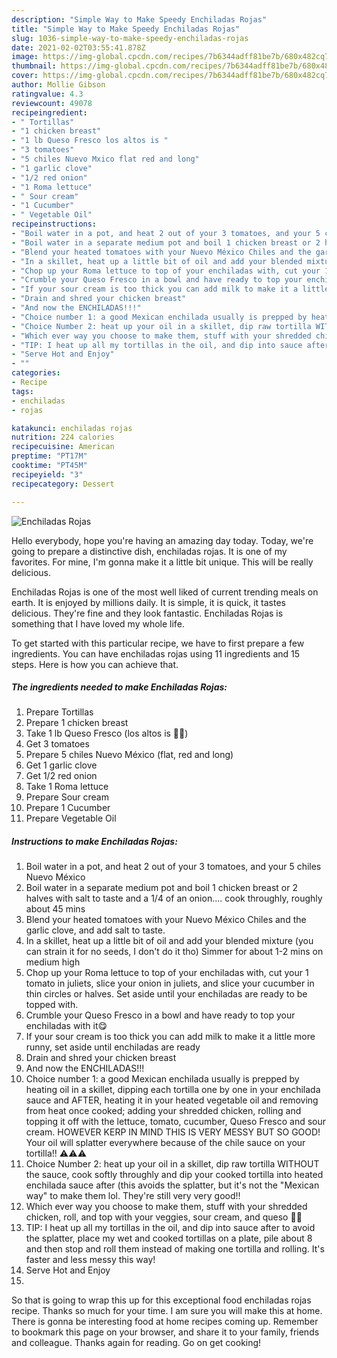 ```yaml
---
description: "Simple Way to Make Speedy Enchiladas Rojas"
title: "Simple Way to Make Speedy Enchiladas Rojas"
slug: 1036-simple-way-to-make-speedy-enchiladas-rojas
date: 2021-02-02T03:55:41.878Z
image: https://img-global.cpcdn.com/recipes/7b6344adff81be7b/680x482cq70/enchiladas-rojas-recipe-main-photo.jpg
thumbnail: https://img-global.cpcdn.com/recipes/7b6344adff81be7b/680x482cq70/enchiladas-rojas-recipe-main-photo.jpg
cover: https://img-global.cpcdn.com/recipes/7b6344adff81be7b/680x482cq70/enchiladas-rojas-recipe-main-photo.jpg
author: Mollie Gibson
ratingvalue: 4.3
reviewcount: 49078
recipeingredient:
- " Tortillas"
- "1 chicken breast"
- "1 lb Queso Fresco los altos is "
- "3 tomatoes"
- "5 chiles Nuevo Mxico flat red and long"
- "1 garlic clove"
- "1/2 red onion"
- "1 Roma lettuce"
- " Sour cream"
- "1 Cucumber"
- " Vegetable Oil"
recipeinstructions:
- "Boil water in a pot, and heat 2 out of your 3 tomatoes, and your 5 chiles Nuevo México"
- "Boil water in a separate medium pot and boil 1 chicken breast or 2 halves with salt to taste and a 1/4 of an onion.... cook throughly, roughly about 45 mins"
- "Blend your heated tomatoes with your Nuevo México Chiles and the garlic clove, and add salt to taste."
- "In a skillet, heat up a little bit of oil and add your blended mixture (you can strain it for no seeds, I don&#39;t do it tho) Simmer for about 1-2 mins on medium high"
- "Chop up your Roma lettuce to top of your enchiladas with, cut your 1 tomato in juliets, slice your onion in juliets, and slice your cucumber in thin circles or halves. Set aside until your enchiladas are ready to be topped with."
- "Crumble your Queso Fresco in a bowl and have ready to top your enchiladas with it😋"
- "If your sour cream is too thick you can add milk to make it a little more runny, set aside until enchiladas are ready"
- "Drain and shred your chicken breast"
- "And now the ENCHILADAS!!!"
- "Choice number 1: a good Mexican enchilada usually is prepped by heating oil in a skillet, dipping each tortilla one by one in your enchilada sauce and AFTER, heating it in your heated vegetable oil and removing from heat once cooked; adding your shredded chicken, rolling and topping it off with the lettuce, tomato, cucumber, Queso Fresco and sour cream. HOWEVER KERP IN MIND THIS IS VERY MESSY BUT SO GOOD! Your oil will splatter everywhere because of the chile sauce on your tortilla!! ⚠️⚠️⚠️"
- "Choice Number 2: heat up your oil in a skillet, dip raw tortilla WITHOUT the sauce, cook softly throughly and dip your cooked tortilla into heated enchilada sauce after (this avoids the splatter, but it&#39;s not the &#34;Mexican way&#34; to make them lol. They&#39;re still very very good!!"
- "Which ever way you choose to make them, stuff with your shredded chicken, roll, and top with your veggies, sour cream, and queso 👌🏼"
- "TIP: I heat up all my tortillas in the oil, and dip into sauce after to avoid the splatter, place my wet and cooked tortillas on a plate, pile about 8 and then stop and roll them instead of making one tortilla and rolling. It&#39;s faster and less messy this way!"
- "Serve Hot and Enjoy"
- ""
categories:
- Recipe
tags:
- enchiladas
- rojas

katakunci: enchiladas rojas 
nutrition: 224 calories
recipecuisine: American
preptime: "PT17M"
cooktime: "PT45M"
recipeyield: "3"
recipecategory: Dessert

---
```



![Enchiladas Rojas](https://img-global.cpcdn.com/recipes/7b6344adff81be7b/680x482cq70/enchiladas-rojas-recipe-main-photo.jpg)

Hello everybody, hope you're having an amazing day today. Today, we're going to prepare a distinctive dish, enchiladas rojas. It is one of my favorites. For mine, I'm gonna make it a little bit unique. This will be really delicious.



Enchiladas Rojas is one of the most well liked of current trending meals on earth. It is enjoyed by millions daily. It is simple, it is quick, it tastes delicious. They're fine and they look fantastic. Enchiladas Rojas is something that I have loved my whole life.


To get started with this particular recipe, we have to first prepare a few ingredients. You can have enchiladas rojas using 11 ingredients and 15 steps. Here is how you can achieve that.

<!--inarticleads1-->

##### The ingredients needed to make Enchiladas Rojas:

1. Prepare  Tortillas
1. Prepare 1 chicken breast
1. Take 1 lb Queso Fresco (los altos is 👌🏼)
1. Get 3 tomatoes
1. Prepare 5 chiles Nuevo México (flat, red and long)
1. Get 1 garlic clove
1. Get 1/2 red onion
1. Take 1 Roma lettuce
1. Prepare  Sour cream
1. Prepare 1 Cucumber
1. Prepare  Vegetable Oil




<!--inarticleads2-->

##### Instructions to make Enchiladas Rojas:

1. Boil water in a pot, and heat 2 out of your 3 tomatoes, and your 5 chiles Nuevo México
1. Boil water in a separate medium pot and boil 1 chicken breast or 2 halves with salt to taste and a 1/4 of an onion.... cook throughly, roughly about 45 mins
1. Blend your heated tomatoes with your Nuevo México Chiles and the garlic clove, and add salt to taste.
1. In a skillet, heat up a little bit of oil and add your blended mixture (you can strain it for no seeds, I don&#39;t do it tho) Simmer for about 1-2 mins on medium high
1. Chop up your Roma lettuce to top of your enchiladas with, cut your 1 tomato in juliets, slice your onion in juliets, and slice your cucumber in thin circles or halves. Set aside until your enchiladas are ready to be topped with.
1. Crumble your Queso Fresco in a bowl and have ready to top your enchiladas with it😋
1. If your sour cream is too thick you can add milk to make it a little more runny, set aside until enchiladas are ready
1. Drain and shred your chicken breast
1. And now the ENCHILADAS!!!
1. Choice number 1: a good Mexican enchilada usually is prepped by heating oil in a skillet, dipping each tortilla one by one in your enchilada sauce and AFTER, heating it in your heated vegetable oil and removing from heat once cooked; adding your shredded chicken, rolling and topping it off with the lettuce, tomato, cucumber, Queso Fresco and sour cream. HOWEVER KERP IN MIND THIS IS VERY MESSY BUT SO GOOD! Your oil will splatter everywhere because of the chile sauce on your tortilla!! ⚠️⚠️⚠️
1. Choice Number 2: heat up your oil in a skillet, dip raw tortilla WITHOUT the sauce, cook softly throughly and dip your cooked tortilla into heated enchilada sauce after (this avoids the splatter, but it&#39;s not the &#34;Mexican way&#34; to make them lol. They&#39;re still very very good!!
1. Which ever way you choose to make them, stuff with your shredded chicken, roll, and top with your veggies, sour cream, and queso 👌🏼
1. TIP: I heat up all my tortillas in the oil, and dip into sauce after to avoid the splatter, place my wet and cooked tortillas on a plate, pile about 8 and then stop and roll them instead of making one tortilla and rolling. It&#39;s faster and less messy this way!
1. Serve Hot and Enjoy
1. 




So that is going to wrap this up for this exceptional food enchiladas rojas recipe. Thanks so much for your time. I am sure you will make this at home. There is gonna be interesting food at home recipes coming up. Remember to bookmark this page on your browser, and share it to your family, friends and colleague. Thanks again for reading. Go on get cooking!
